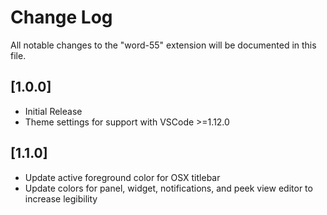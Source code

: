 # Change Log
All notable changes to the "word-55" extension will be documented in this file.

## [1.0.0]
- Initial Release
- Theme settings for support with VSCode >=1.12.0

## [1.1.0]
- Update active foreground color for OSX titlebar
- Update colors for panel, widget, notifications, and peek view editor to increase legibility

